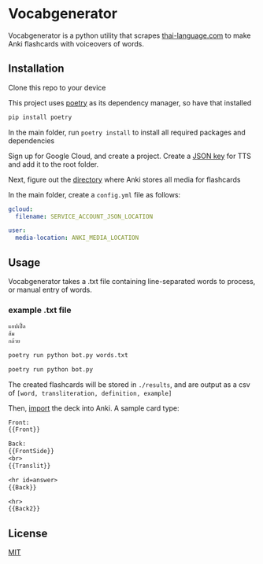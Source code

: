 # Vocabgenerator

Vocabgenerator is a python utility that scrapes [thai-language.com](http://thai-language.com/) to make Anki flashcards with voiceovers of words.

## Installation

Clone this repo to your device

This project uses [poetry](https://python-poetry.org/) as its dependency manager, so have that installed

```bash
pip install poetry
```

In the main folder, run `poetry install` to install all required packages and dependencies

Sign up for Google Cloud, and create a project. Create a [JSON key](https://cloud.google.com/iam/docs/creating-managing-service-account-keys) for TTS and add it to the root folder.

Next, figure out the [directory](https://docs.ankiweb.net/files.html#file-locations) where Anki stores all media for flashcards

In the main folder, create a `config.yml` file as follows:

```yml
gcloud:
  filename: SERVICE_ACCOUNT_JSON_LOCATION

user:
  media-location: ANKI_MEDIA_LOCATION
```

## Usage

Vocabgenerator takes a .txt file containing line-separated words to process, or manual entry of words.

### example .txt file

```txt
แอปเปิ้ล
ส้ม
กล้วย
```

```bash
poetry run python bot.py words.txt

poetry run python bot.py
```

The created flashcards will be stored in `./results`, and are output as a csv of `[word, transliteration, definition, example]`

Then, [import](https://docs.ankiweb.net/importing.html) the deck into Anki. A sample card type:

```.txt
Front:
{{Front}}

Back:
{{FrontSide}}
<br>
{{Translit}}

<hr id=answer>
{{Back}}

<hr>
{{Back2}}
```

## License

[MIT](https://choosealicense.com/licenses/mit/)
